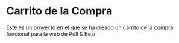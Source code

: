 # Carrito de la Compra
 Este es un proyecto en el que se ha creado un carrito de la compra funcional para la web de Pull & Bear
